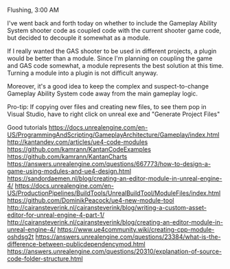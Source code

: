 Flushing, 3:00 AM

I've went back and forth today on whether to include the Gameplay Ability System shooter code as coupled code with the current shooter game code, but decided to decouple it somewhat as a module.

If I really wanted the GAS shooter to be used in different projects, a plugin would be better than a module. Since I'm planning on coupling the game and GAS code somewhat, a module represents the best solution at this time. Turning a module into a plugin is not difficult anyway.

Moreover, it's a good idea to keep the complex and suspect-to-change Gameplay Ability System code away from the main gameplay logic.

Pro-tip: If copying over files and creating new files, to see them pop in Visual Studio, have to right click on unreal exe and "Generate Project Files"

Good tutorials
https://docs.unrealengine.com/en-US/ProgrammingAndScripting/GameplayArchitecture/Gameplay/index.html
http://kantandev.com/articles/ue4-code-modules
https://github.com/kamrann/KantanCodeExamples
https://github.com/kamrann/KantanCharts
https://answers.unrealengine.com/questions/667773/how-to-design-a-game-using-modules-and-ue4-design.html
https://sandordaemen.nl/blog/creating-an-editor-module-in-unreal-engine-4/
https://docs.unrealengine.com/en-US/ProductionPipelines/BuildTools/UnrealBuildTool/ModuleFiles/index.html
https://github.com/DominikPeacock/ue4-new-module-tool
http://cairansteverink.nl/cairansteverink/blog/writing-a-custom-asset-editor-for-unreal-engine-4-part-1/
http://cairansteverink.nl/cairansteverink/blog/creating-an-editor-module-in-unreal-engine-4/
https://www.ue4community.wiki/creating-cpp-module-oshdsg2t
https://answers.unrealengine.com/questions/23384/what-is-the-difference-between-publicdependencymod.html
https://answers.unrealengine.com/questions/20310/explanation-of-source-code-folder-structure.html